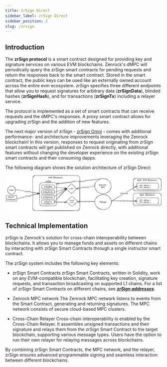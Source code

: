 ```yaml
---
title: zrSign Direct
sidebar_label: zrSign Direct
sidebar_position: 2
slug: /zrsign
---
```


## Introduction

The **zrSign protocol** is a smart contract designed for providing key and signature services on various EVM blockchains.
Zenrock's dMPC will periodically query the zrSign smart contracts for pending requests and return the responses back to the smart contract. 
Stored in the smart contract, the public keys can be used like an externally owned account across the entire evm ecosystem.
zrSign specifies three different endpoints that allow you to request signatures for arbitrary data (**zrSignData**), 
blinded hashes (**zrSignHash**), and for transactions (**zrSignTx**) including a relayer service. 

The protocol is implemented as a set of smart contracts that can receive requests and the dMPC's responses.
A proxy smart contract allows for upgrading zrSign and the addition of new features. 

The next major version of zrSign - [ zrSign Omni](zrSignv2.md) - comes with additional performance- and architecture improvements leveraging the Zenrock blockchain! In this version, responses to request originating from zrSign smart contracts will get published on Zenrock directly, with additional features without changing the developer experience on the existing zrSign smart contracts and their consuming dapps. 

The following diagram shows the solution architecture of zrSign Direct:

![zrSign Architecture](../../../static/img/zrsign-architecture.png)

## Technical Implementation

zrSign is Zenrock's solution for cross-chain interoperability between blockchains. It allows you to manage funds and assets on different chains by interacting with zrSign Smart Contracts through a single instructor smart contract.

The zrSign system includes the following key elements:

- zrSign Smart Contracts
    zrSign Smart Contracts, written in Solidity, work on any EVM-compatible blockchain, facilitating key creation, signature requests, and transaction broadcasting on supported L1 chains. For a list of zrSign Smart Contracts on different chains, see ***[zrSign addresses](./addresses.md)***.

- Zenrock MPC network
    The Zenrock MPC network listens to events from the Smart Contract, generating and returning signatures. The MPC network consists of secure cloud-based MPC clusters.

- Cross-Chain Relayer
    Cross-chain interoperability is enabled by the Cross-Chain Relayer. It assembles unsigned transactions and their signature and relays them from the zrSign Smart Contract to the target blockchain, supporting various message types. Users have the option to run their own relayer for relaying messages across blockchains.

By combining zrSign Smart Contracts, the MPC network, and the relayer, zrSign ensures advanced programmable signing and seamless interaction between different blockchains.


